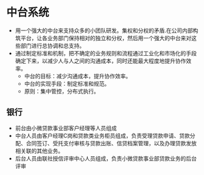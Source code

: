 # 中台系统

* 用一个强大的中台来支持众多的小团队研发。集权和分权的矛盾.在公司内部构筑平台，让各业务部门保持相对的独立和分权，然后用一个强大的中台来对这些部门进行总协调和总支持。
* 通过制定标准和机制，把不确定的业务规则和流程通过工业化和市场化的手段确定下来，以减少人与人之间的沟通成本，同时还能最大程度地提升协作效率。
    - 中台的目标：减少沟通成本，提升协作效率。
    - 中台的实现手段：制定标准和规范。
    - 原则：集中管控，分布式执行。

## 银行

* 前台由小微贷款事业部客户经理等人员组成
* 中台人员由客户经理C岗和贷款类业务柜员组成，负责受理贷款申请、贷款分配、合同签订、受托支付审核与贷款出账、信贷档案管理，以及办理贷款发放相关联的其他业务。
* 后台人员由联社授信评审中心人员组成，负责小微贷款事业部贷款业务的后台评审
